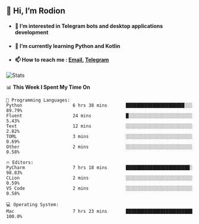 ## 👋 Hi, I’m Rodion
- #### 👀 I’m interested in Telegram bots and desktop applications development
- #### 🌱 I’m currently learning Python and Kotlin
- #### 📫 How to reach me : [Email](mailto:me@lavn.ml), [Telegram](https://t.me/fast_geek)

![Stats](https://github-readme-stats.vercel.app/api?username=rodion-gudz&show_icons=true&theme=github_dark&hide_border=true&hide=issues&count_private=true&layout=compact)


<!--START_SECTION:waka-->
📊 **This Week I Spent My Time On** 

```text
💬 Programming Languages: 
Python                   6 hrs 38 mins       ██████████████████████░░░   89.79% 
Fluent                   24 mins             █░░░░░░░░░░░░░░░░░░░░░░░░   5.43% 
Text                     12 mins             ░░░░░░░░░░░░░░░░░░░░░░░░░   2.82% 
TOML                     3 mins              ░░░░░░░░░░░░░░░░░░░░░░░░░   0.69% 
Other                    2 mins              ░░░░░░░░░░░░░░░░░░░░░░░░░   0.58%

🔥 Editors: 
PyCharm                  7 hrs 18 mins       ████████████████████████░   98.83% 
CLion                    2 mins              ░░░░░░░░░░░░░░░░░░░░░░░░░   0.59% 
VS Code                  2 mins              ░░░░░░░░░░░░░░░░░░░░░░░░░   0.58%

💻 Operating System: 
Mac                      7 hrs 23 mins       █████████████████████████   100.0%

```


<!--END_SECTION:waka-->
